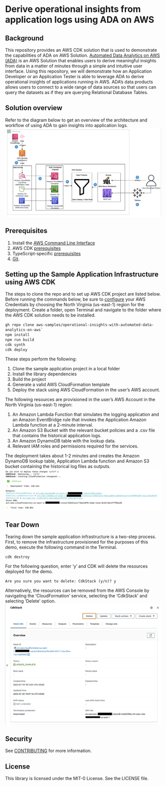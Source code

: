 # Derive operational insights from application logs using ADA on AWS

## Background
 This repository provides an AWS CDK solution that is used to demonstrate the capabilities of ADA on AWS Solution. [Automated Data Analytics on AWS (ADA)](https://aws.amazon.com/solutions/implementations/automated-data-analytics-on-aws/) is an AWS Solution that enables users to derive meaningful insights from data in a matter of minutes through a simple and intuitive user interface. Using this repository, we will demonstrate how an Application Developer or an Application Tester is able to leverage ADA to derive operational insights of applications running in AWS. ADA’s data products allows users to connect to a wide range of data sources so that users can query the datasets as if they are querying Relational Database Tables.

## Solution overview
Refer to the diagram below to get an overview of the architecture and workflow of using ADA to gain insights into application logs.
![CDK Deployment.](./image/SA.png "solution overview")

## Prerequisites
1. Install the [AWS Command Line Interface](https://aws.amazon.com/cli/)
1. AWS CDK [prerequisites](https://docs.aws.amazon.com/cdk/v2/guide/work-with.html)
1. TypeScript-specific [prerequisites](https://docs.aws.amazon.com/cdk/v2/guide/work-with-cdk-typescript.html)
1. [Git](https://git-scm.com/book/en/v2/Getting-Started-Installing-Git).

## Setting up the Sample Application Infrastructure using AWS CDK
The steps to clone the repo and to set up AWS CDK project are listed below. Before running the commands below, be sure to [configure](https://docs.aws.amazon.com/cli/latest/userguide/cli-chap-configure.html) your AWS Credentials by choosing the North Virginia (us-east-1) region for the deployment. Create a folder, open Terminal and navigate to the folder where the AWS CDK solution needs to be installed.

```
gh repo clone aws-samples/operational-insights-with-automated-data-analytics-on-aws`
npm install
npm run build
cdk synth
cdk deploy
```

These steps perform the following:
1. Clone the sample application project in a local folder
1. Install the library dependencies 
1. Build the project
1. Generate a valid AWS CloudFormation template
1. Deploy the stack using AWS CloudFormation in the user’s AWS account.

The following resources are provisioned in the user’s AWS Account in the North Virginia (us-east-1) region:
1. An Amazon Lambda Function that simulates the logging application and an Amazon EventBridge rule that invokes the Application Amazon Lambda function at a 2-minute interval.
1. An Amazon S3 Bucket with the relevant bucket policies and a .csv file that contains the historical application logs.
1. An Amazon DynamoDB table with the lookup data.
1. Relevant IAM roles and permissions required for the services.

The deployment takes about 1-2 minutes and creates the Amazon DynamoDB lookup table, Application Lambda function and Amazon S3 bucket containing the historical log files as outputs.
![Solution overview](./image/cdk_deploy.jpg "Solution overview")

## Tear Down
Tearing down the sample application infrastructure is a two-step process. First, to remove the infrastructure provisioned for the purposes of this demo, execute the following command in the Terminal.
```
cdk destroy
```
For the following question, enter ‘y’ and CDK will delete the resources deployed for the demo. 
```
Are you sure you want to delete: CdkStack (y/n)? y
```
Alternatively, the resources can be removed from the AWS Console by navigating the ‘CloudFormation’ service, selecting the ‘CdkStack’ and selecting ‘Delete’ option. 
![CloudFormation Destroy.](./image/cf_destroy.jpg "CloudFormation Destroy.")

## Security
See [CONTRIBUTING](CONTRIBUTING.md#security-issue-notifications) for more information.

## License
This library is licensed under the MIT-0 License. See the LICENSE file.